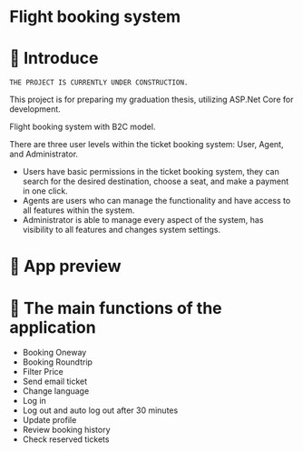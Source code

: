 # Flight booking system
# 👋 Introduce
    THE PROJECT IS CURRENTLY UNDER CONSTRUCTION.

This project is for preparing my graduation thesis, utilizing ASP.Net Core for development.  

Flight booking system with B2C model.

There are three user levels within the ticket booking system: User, Agent, and Administrator.
 + Users have basic permissions in the ticket booking system, they can search for the desired destination, choose a seat, and make a payment in one click.
 + Agents are users who can manage the functionality and have access to all features within the system.
 + Administrator is able to manage every aspect of the system, has visibility to all features and changes system settings.

# 👀 App preview

# 🥰 The main functions of the application
 + Booking Oneway
 + Booking Roundtrip
 + Filter Price
 + Send email ticket
 + Change language
 + Log in
 + Log out and auto log out after 30 minutes
 + Update profile
 + Review booking history
 + Check reserved tickets

